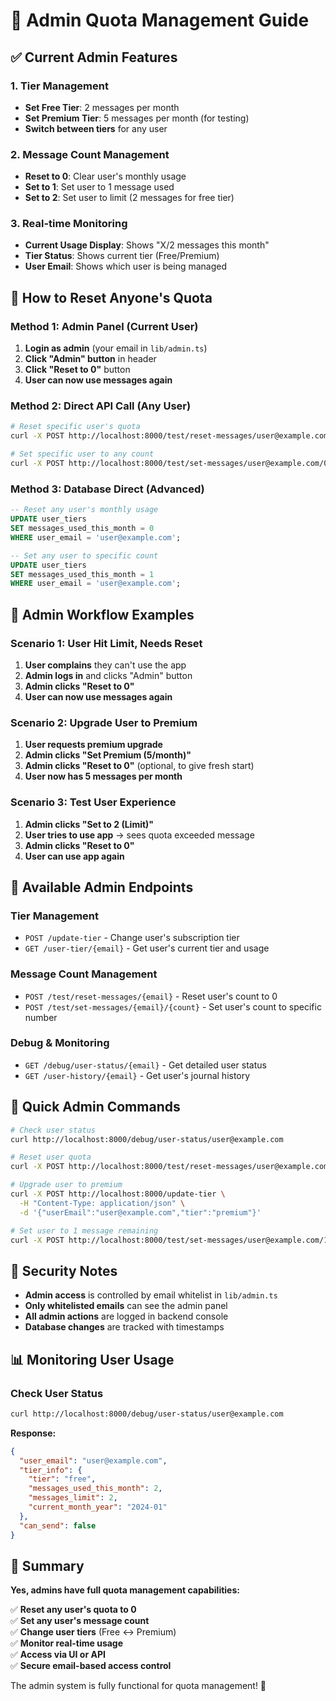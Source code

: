 # 🔧 Admin Quota Management Guide

## ✅ **Current Admin Features**

### **1. Tier Management**
- **Set Free Tier**: 2 messages per month
- **Set Premium Tier**: 5 messages per month (for testing)
- **Switch between tiers** for any user

### **2. Message Count Management**
- **Reset to 0**: Clear user's monthly usage
- **Set to 1**: Set user to 1 message used
- **Set to 2**: Set user to limit (2 messages for free tier)

### **3. Real-time Monitoring**
- **Current Usage Display**: Shows "X/2 messages this month"
- **Tier Status**: Shows current tier (Free/Premium)
- **User Email**: Shows which user is being managed

## 🎯 **How to Reset Anyone's Quota**

### **Method 1: Admin Panel (Current User)**
1. **Login as admin** (your email in `lib/admin.ts`)
2. **Click "Admin" button** in header
3. **Click "Reset to 0"** button
4. **User can now use messages again**

### **Method 2: Direct API Call (Any User)**
```bash
# Reset specific user's quota
curl -X POST http://localhost:8000/test/reset-messages/user@example.com

# Set specific user to any count
curl -X POST http://localhost:8000/test/set-messages/user@example.com/0
```

### **Method 3: Database Direct (Advanced)**
```sql
-- Reset any user's monthly usage
UPDATE user_tiers 
SET messages_used_this_month = 0 
WHERE user_email = 'user@example.com';

-- Set any user to specific count
UPDATE user_tiers 
SET messages_used_this_month = 1 
WHERE user_email = 'user@example.com';
```

## 🚀 **Admin Workflow Examples**

### **Scenario 1: User Hit Limit, Needs Reset**
1. **User complains** they can't use the app
2. **Admin logs in** and clicks "Admin" button
3. **Admin clicks "Reset to 0"**
4. **User can now use messages again**

### **Scenario 2: Upgrade User to Premium**
1. **User requests premium upgrade**
2. **Admin clicks "Set Premium (5/month)"**
3. **Admin clicks "Reset to 0"** (optional, to give fresh start)
4. **User now has 5 messages per month**

### **Scenario 3: Test User Experience**
1. **Admin clicks "Set to 2 (Limit)"**
2. **User tries to use app** → sees quota exceeded message
3. **Admin clicks "Reset to 0"**
4. **User can use app again**

## 🔧 **Available Admin Endpoints**

### **Tier Management**
- `POST /update-tier` - Change user's subscription tier
- `GET /user-tier/{email}` - Get user's current tier and usage

### **Message Count Management**
- `POST /test/reset-messages/{email}` - Reset user's count to 0
- `POST /test/set-messages/{email}/{count}` - Set user's count to specific number

### **Debug & Monitoring**
- `GET /debug/user-status/{email}` - Get detailed user status
- `GET /user-history/{email}` - Get user's journal history

## 🎯 **Quick Admin Commands**

```bash
# Check user status
curl http://localhost:8000/debug/user-status/user@example.com

# Reset user quota
curl -X POST http://localhost:8000/test/reset-messages/user@example.com

# Upgrade user to premium
curl -X POST http://localhost:8000/update-tier \
  -H "Content-Type: application/json" \
  -d '{"userEmail":"user@example.com","tier":"premium"}'

# Set user to 1 message remaining
curl -X POST http://localhost:8000/test/set-messages/user@example.com/1
```

## 🔐 **Security Notes**

- **Admin access** is controlled by email whitelist in `lib/admin.ts`
- **Only whitelisted emails** can see the admin panel
- **All admin actions** are logged in backend console
- **Database changes** are tracked with timestamps

## 📊 **Monitoring User Usage**

### **Check User Status**
```bash
curl http://localhost:8000/debug/user-status/user@example.com
```

**Response:**
```json
{
  "user_email": "user@example.com",
  "tier_info": {
    "tier": "free",
    "messages_used_this_month": 2,
    "messages_limit": 2,
    "current_month_year": "2024-01"
  },
  "can_send": false
}
```

## 🎉 **Summary**

**Yes, admins have full quota management capabilities:**

✅ **Reset any user's quota to 0**  
✅ **Set any user's message count**  
✅ **Change user tiers** (Free ↔ Premium)  
✅ **Monitor real-time usage**  
✅ **Access via UI or API**  
✅ **Secure email-based access control**  

The admin system is fully functional for quota management! 🚀
